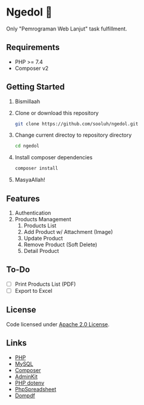 # Ngedol 🛒

Only "Pemrograman Web Lanjut" task fulfillment.

## Requirements

- PHP >= 7.4
- Composer v2

## Getting Started

1. Bismillaah
2. Clone or download this repository

   ```bash
   git clone https://github.com/sooluh/ngedol.git
   ```

3. Change current directoy to repository directory

   ```bash
   cd ngedol
   ```

4. Install composer dependencies

   ```bash
   composer install
   ```

5. MasyaAllah!

## Features

1. Authentication
2. Products Management
   1. Products List
   2. Add Product w/ Attachment (Image)
   3. Update Product
   4. Remove Product (Soft Delete)
   5. Detail Product

## To-Do

- [ ] Print Products List (PDF)
- [ ] Export to Excel

## License

Code licensed under [Apache 2.0 License](./LICENSE.md).

## Links

- [PHP](https://www.php.net/)
- [MySQL](https://www.mysql.com/)
- [Composer](https://getcomposer.org/)
- [AdminKit](https://adminkit.io/)
- [PHP dotenv](https://github.com/vlucas/phpdotenv)
- [PhpSpreadsheet](https://github.com/PHPOffice/PhpSpreadsheet)
- [Dompdf](https://github.com/dompdf/dompdf)
